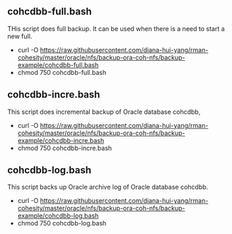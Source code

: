 
## cohcdbb-full.bash
THis script does full backup. It can be used when there is a need to start a new full.

- curl -O https://raw.githubusercontent.com/diana-hui-yang/rman-cohesity/master/oracle/nfs/backup-ora-coh-nfs/backup-example/cohcdbb-full.bash
- chmod 750 cohcdbb-full.bash

## cohcdbb-incre.bash
This script does incremental backup of Oracle database cohcdbb,

- curl -O https://raw.githubusercontent.com/diana-hui-yang/rman-cohesity/master/oracle/nfs/backup-ora-coh-nfs/backup-example/cohcdbb-incre.bash
- chmod 750 cohcdbb-incre.bash

## cohcdbb-log.bash
This script backs up Oracle archive log of Oracle database cohcdbb. 

- curl -O https://raw.githubusercontent.com/diana-hui-yang/rman-cohesity/master/oracle/nfs/backup-ora-coh-nfs/backup-example/cohcdbb-log.bash
- chmod 750 cohcdbb-log.bash
